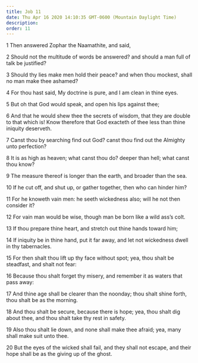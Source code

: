 ```yaml
---
title: Job 11
date: Thu Apr 16 2020 14:10:35 GMT-0600 (Mountain Daylight Time)
description: 
order: 11
---
```


<p>1 Then answered Zophar the Naamathite, and said,</p>
<p>
  2 Should not the multitude of words be answered? and should a man full of talk
  be justified?
</p>
<p>
  3 Should thy lies make men hold their peace? and when thou mockest, shall no
  man make thee ashamed?
</p>
<p>4 For thou hast said, My doctrine is pure, and I am clean in thine eyes.</p>
<p>5 But oh that God would speak, and open his lips against thee;</p>
<p>
  6 And that he would shew thee the secrets of wisdom, that they are double to
  that which is! Know therefore that God exacteth of thee less than thine
  iniquity deserveth.
</p>
<p>
  7 Canst thou by searching find out God? canst thou find out the Almighty unto
  perfection?
</p>
<p>
  8 It is as high as heaven; what canst thou do? deeper than hell; what canst
  thou know?
</p>
<p>9 The measure thereof is longer than the earth, and broader than the sea.</p>
<p>
  10 If he cut off, and shut up, or gather together, then who can hinder him?
</p>
<p>
  11 For he knoweth vain men: he seeth wickedness also; will he not then
  consider it?
</p>
<p>
  12 For vain man would be wise, though man be born like a wild ass&#x2019;s
  colt.
</p>
<p>13 If thou prepare thine heart, and stretch out thine hands toward him;</p>
<span></span>
<p>
  14 If iniquity be in thine hand, put it far away, and let not wickedness dwell
  in thy tabernacles.
</p>
<p>
  15 For then shalt thou lift up thy face without spot; yea, thou shalt be
  steadfast, and shalt not fear:
</p>
<p>
  16 Because thou shalt forget thy misery, and remember it as waters that pass
  away:
</p>
<p>
  17 And thine age shall be clearer than the noonday; thou shalt shine forth,
  thou shalt be as the morning.
</p>
<p>
  18 And thou shalt be secure, because there is hope; yea, thou shalt dig about
  thee, and thou shalt take thy rest in safety.
</p>
<p>
  19 Also thou shalt lie down, and none shall make thee afraid; yea, many shall
  make suit unto thee.
</p>
<p>
  20 But the eyes of the wicked shall fail, and they shall not escape, and their
  hope shall be as the giving up of the ghost.
</p>
